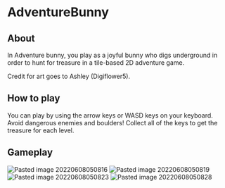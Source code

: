 # AdventureBunny
## About
In Adventure bunny, you play as a joyful bunny who digs underground in order to hunt for treasure in a tile-based 2D adventure game.

Credit for art goes to Ashley (Digiflower5).

## How to play
You can play by using the arrow keys or WASD keys on your keyboard. Avoid dangerous enemies and boulders! Collect all of the keys to get the treasure for each level.

## Gameplay
![Pasted image 20220608050816](https://user-images.githubusercontent.com/40770861/172591250-53b344fc-633f-4d26-8feb-553b68a0bd61.png)
![Pasted image 20220608050819](https://user-images.githubusercontent.com/40770861/172591270-ff16ff58-5e13-464d-aab0-e16e15ea42fd.png)
![Pasted image 20220608050823](https://user-images.githubusercontent.com/40770861/172591282-d5944343-d4a5-4a0b-a66d-dcb83dccb37b.png)
![Pasted image 20220608050828](https://user-images.githubusercontent.com/40770861/172591319-017e75a0-d570-454b-a123-b9fe6622dac8.png)
